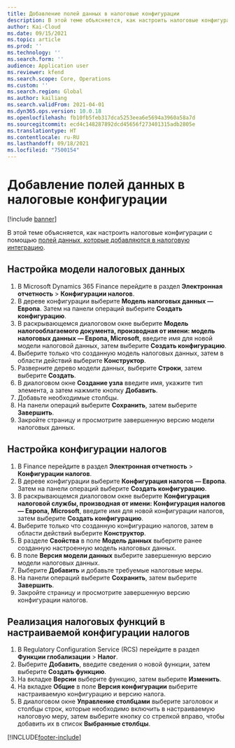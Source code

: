 ```yaml
---
title: Добавление полей данных в налоговые конфигурации
description: В этой теме объясняется, как настроить налоговые конфигурации путем добавления полей данных.
author: Kai-Cloud
ms.date: 09/15/2021
ms.topic: article
ms.prod: ''
ms.technology: ''
ms.search.form: ''
audience: Application user
ms.reviewer: kfend
ms.search.scope: Core, Operations
ms.custom: ''
ms.search.region: Global
ms.author: kailiang
ms.search.validFrom: 2021-04-01
ms.dyn365.ops.version: 10.0.18
ms.openlocfilehash: fb10fb5feb317dca5253eea6e5694a3960a58a7d
ms.sourcegitcommit: ecd4c148287892dcd45656f273401315adb2805e
ms.translationtype: HT
ms.contentlocale: ru-RU
ms.lasthandoff: 09/18/2021
ms.locfileid: "7500154"
---
```

# <a name="add-data-fields-in-tax-configurations"></a>Добавление полей данных в налоговые конфигурации

[!include [banner](../includes/banner.md)]

В этой теме объясняется, как настроить налоговые конфигурации с помощью [полей данных, которые добавляются в налоговую интеграцию](tax-service-add-data-fields-tax-integration-by-extension.md).

## <a name="customize-the-tax-data-model"></a>Настройка модели налоговых данных

1. В Microsoft Dynamics 365 Finance перейдите в раздел **Электронная отчетность** > **Конфигурации налогов**.
2. В дереве конфигурации выберите **Модель налоговых данных — Европа**. Затем на панели операций выберите **Создать конфигурацию**.
3. В раскрывающемся диалоговом окне выберите **Модель налогооблагаемого документа, производная от имени: модель налоговых данных — Европа, Microsoft**, введите имя для новой модели налоговой данных, затем выберите **Создать конфигурацию**.
4. Выберите только что созданную модель налоговых данных, затем в области действий выберите **Конструктор**.
5. Разверните дерево модели данных, выберите **Строки**, затем выберите **Создать**.
6. В диалоговом окне **Создание узла** введите имя, укажите тип элемента, а затем нажмите кнопку **Добавить**.
7. Добавьте необходимые столбцы.
8. На панели операций выберите **Сохранить**, затем выберите **Завершить**.
9. Закройте страницу и просмотрите завершенную версию модели налоговых данных.

## <a name="customize-the-tax-configuration"></a>Настройка конфигурации налогов

1. В Finance перейдите в раздел **Электронная отчетность** > **Конфигурации налогов**.
2. В дереве конфигурации выберите **Конфигурация налогов — Европа**. Затем на панели операций выберите **Создать конфигурацию**.
3. В раскрывающемся диалоговом окне выберите **Конфигурация налоговой службы, производная от имени: Конфигурация налогов — Европа, Microsoft**, введите имя для новой конфигурации налогов, затем выберите **Создать конфигурацию**.
4. Выберите только что созданную конфигурацию налогов, затем в области действий выберите **Конструктор**.
5. В разделе **Свойства** в поле **Модель данных** выберите ранее созданную настроенную модель налоговых данных.
6. В поле **Версия модели данных** выберите завершенную версию модели налоговых данных.
7. Выберите **Добавить** и добавьте требуемые налоговые меры.
8. На панели операций выберите **Сохранить**, затем выберите **Завершить**.
9. Закройте страницу и просмотрите завершенную версию конфигурации налогов.

## <a name="implement-tax-features-in-the-customized-tax-configuration"></a>Реализация налоговых функций в настраиваемой конфигурации налогов

1. В Regulatory Configuration Service (RCS) перейдите в раздел **Функции глобализации** > **Налог**.
2. Выберите **Добавить**, введите сведения о новой функции, затем выберите **Создать функцию**.
3. На вкладке **Версии** выберите функцию, затем выберите **Изменить**.
4. На вкладке **Общие** в поле **Версия конфигурации** выберите настраиваемую конфигурацию и версию налога.
5. В диалоговом окне **Управление столбцами** выберите заголовок и столбцы строк, которые необходимо включить в настраиваемую налоговую меру, затем выберите кнопку со стрелкой вправо, чтобы добавить их в список **Выбранные столбцы**.


[!INCLUDE[footer-include](../../includes/footer-banner.md)]
